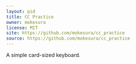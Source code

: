 ```yaml
---
layout: pid
title: CC Practice
owner: mokesura
license: MIT
site: https://github.com/mokesura/cc_practice
source: https://github.com/mokesura/cc_practice
---
```

A simple card-sized keyboard.